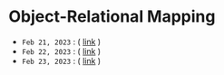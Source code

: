 # Object-Relational Mapping

- `Feb 21, 2023` : ( [link](https://zoom.us/rec/play/VDp2QmDPtPiUQRS_pTGsSjeWmEwf87Pnopui7vmE1vfyjNmLh_evVVvIo1-oTljLBogX5QTViy3Huet8.zqLDB2o9-setn92w) )
- `Feb 22, 2023` : ( [link](https://zoom.us/rec/play/G65XFC-4EbxsWylxtPVXqNsrDeeQbeNL8KSoJ9XL5dacL7o9EGNWkifZOqOaLe0CcqCPBOWDBGNuf-Rl.twAZrIvWRRVLCUMq) )
- `Feb 23, 2023` : ( [link](https://zoom.us/rec/play/lKF-HXnkLjozFJMxWU6T78btFvoQOa1YG60WC4t3TywKICfLKdqT46oEom2ifAlUxtg9xW7Q-py7W7b2.0JAw5XiP60epyfd_) )
